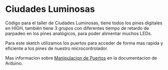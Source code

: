 # Ciudades Luminosas

Código para el taller de Ciudades Luminosas, tiene todos los pines digitales en HIGH, también tiene 3 grupos con diferentes tiempo de retardo de parpadeo en los pines analógicos, para poder alimentar muchos LEDs.

Para este sketch utilizamos los puertos para acceder de forma mas rapida y eficiente a los pines de nuestro microcontrolador.

Mas informacion sobre [Manipulacion de Puertos](https://www.arduino.cc/en/Reference/PortManipulation) en la documentacion de Arduino.

